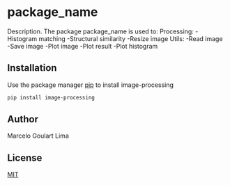 # package_name

Description. 
The package package_name is used to:
	Processing:
		-Histogram matching
		-Structural similarity
		-Resize image
	Utils:
		-Read image
		-Save image
		-Plot image
		-Plot result
		-Plot histogram

## Installation

Use the package manager [pip](https://pip.pypa.io/en/stable/) to install image-processing

```bash
pip install image-processing
```

## Author
Marcelo Goulart Lima

## License
[MIT](https://choosealicense.com/licenses/mit/)